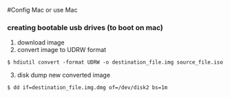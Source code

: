 #Config Mac or use Mac

### creating bootable usb drives (to boot on mac)

1. download image
2. convert image to UDRW format
```
$ hdiutil convert -format UDRW -o destination_file.img source_file.iso
```
3. disk dump new converted image
```
$ dd if=destination_file.img.dmg of=/dev/disk2 bs=1m
```
